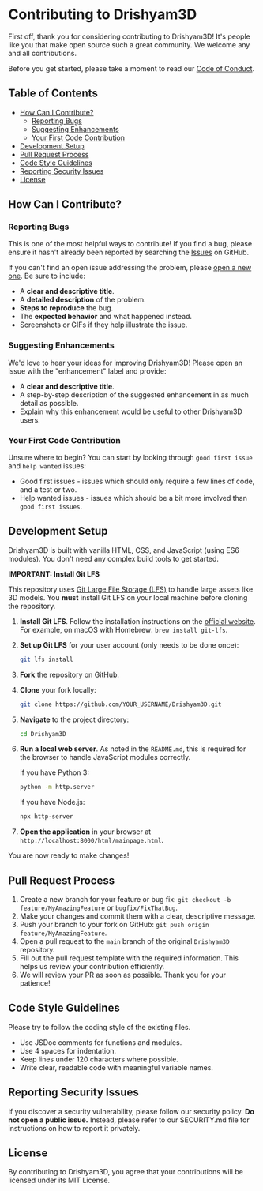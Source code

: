 # Contributing to Drishyam3D

First off, thank you for considering contributing to Drishyam3D! It's people like you that make open source such a great community. We welcome any and all contributions.

Before you get started, please take a moment to read our [Code of Conduct](CODE_OF_CONDUCT.md).

## Table of Contents
- [How Can I Contribute?](#how-can-i-contribute)
  - [Reporting Bugs](#reporting-bugs)
  - [Suggesting Enhancements](#suggesting-enhancements)
  - [Your First Code Contribution](#your-first-code-contribution)
- [Development Setup](#development-setup)
- [Pull Request Process](#pull-request-process)
- [Code Style Guidelines](#code-style-guidelines)
- [Reporting Security Issues](#reporting-security-issues)
- [License](#license)

## How Can I Contribute?

### Reporting Bugs

This is one of the most helpful ways to contribute! If you find a bug, please ensure it hasn't already been reported by searching the [Issues](https://github.com/kashyaprajpal/Drishyam3D/issues) on GitHub.

If you can't find an open issue addressing the problem, please [open a new one](https://github.com/kashyaprajpal/Drishyam3D/issues/new). Be sure to include:

- A **clear and descriptive title**.
- A **detailed description** of the problem.
- **Steps to reproduce** the bug.
- The **expected behavior** and what happened instead.
- Screenshots or GIFs if they help illustrate the issue.

### Suggesting Enhancements

We'd love to hear your ideas for improving Drishyam3D! Please open an issue with the "enhancement" label and provide:

- A **clear and descriptive title**.
- A step-by-step description of the suggested enhancement in as much detail as possible.
- Explain why this enhancement would be useful to other Drishyam3D users.

### Your First Code Contribution

Unsure where to begin? You can start by looking through `good first issue` and `help wanted` issues:

- Good first issues - issues which should only require a few lines of code, and a test or two.
- Help wanted issues - issues which should be a bit more involved than `good first issues`.

## Development Setup

Drishyam3D is built with vanilla HTML, CSS, and JavaScript (using ES6 modules). You don't need any complex build tools to get started.

**IMPORTANT: Install Git LFS**

This repository uses [Git Large File Storage (LFS)](https://git-lfs.github.com/) to handle large assets like 3D models. You **must** install Git LFS on your local machine before cloning the repository.

1.  **Install Git LFS**. Follow the installation instructions on the [official website](https://git-lfs.github.com/). For example, on macOS with Homebrew: `brew install git-lfs`.
2.  **Set up Git LFS** for your user account (only needs to be done once):
    ```bash
    git lfs install
    ```
1.  **Fork** the repository on GitHub.
2.  **Clone** your fork locally:
    ```bash
    git clone https://github.com/YOUR_USERNAME/Drishyam3D.git
    ```
3.  **Navigate** to the project directory:
    ```bash
    cd Drishyam3D
    ```
4.  **Run a local web server**. As noted in the `README.md`, this is required for the browser to handle JavaScript modules correctly.
    
    If you have Python 3:
    ```bash
    python -m http.server
    ```
    
    If you have Node.js:
    ```bash
    npx http-server
    ```
5.  **Open the application** in your browser at `http://localhost:8000/html/mainpage.html`.

You are now ready to make changes!

## Pull Request Process

1.  Create a new branch for your feature or bug fix: `git checkout -b feature/MyAmazingFeature` or `bugfix/FixThatBug`.
2.  Make your changes and commit them with a clear, descriptive message.
3.  Push your branch to your fork on GitHub: `git push origin feature/MyAmazingFeature`.
4.  Open a pull request to the `main` branch of the original `Drishyam3D` repository.
5.  Fill out the pull request template with the required information. This helps us review your contribution efficiently.
6.  We will review your PR as soon as possible. Thank you for your patience!

## Code Style Guidelines

Please try to follow the coding style of the existing files.

- Use JSDoc comments for functions and modules.
- Use 4 spaces for indentation.
- Keep lines under 120 characters where possible.
- Write clear, readable code with meaningful variable names.

## Reporting Security Issues

If you discover a security vulnerability, please follow our security policy. **Do not open a public issue.** Instead, please refer to our SECURITY.md file for instructions on how to report it privately.

## License

By contributing to Drishyam3D, you agree that your contributions will be licensed under its MIT License.